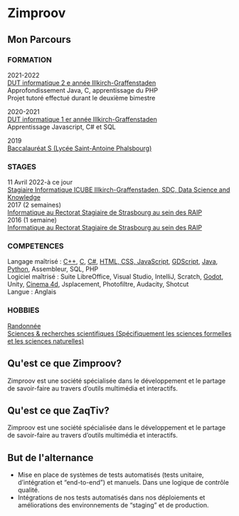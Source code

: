 # Zimproov
## Mon Parcours
### FORMATION

2021-2022  
[DUT informatique 2 e année Illkirch-Graffenstaden](https://iutrs.unistra.fr/formations/dut-diplome-universitaire-de-technologie/dut-informatique)  
Approfondissement Java, C, apprentissage du PHP  
Projet tutoré effectué durant le deuxième bimestre  

2020-2021  
[DUT informatique 1 er année Illkirch-Graffenstaden](https://iutrs.unistra.fr/formations/dut-diplome-universitaire-de-technologie/dut-informatique)  
Apprentissage Javascript, C# et SQL  

2019  
[Baccalauréat S (Lycée Saint-Antoine Phalsbourg)](https://www.saintantoinephalsbourg.fr/)  

### STAGES

11 Avril 2022-à ce jour  
[Stagiaire Informatique ICUBE Illkirch-Graffenstaden, SDC, Data Science and Knowledge](https://icube.unistra.fr/)  
2017 (2 semaines)  
[Informatique au Rectorat Stagiaire de Strasbourg au sein des RAIP](http://www.circ-ien-illfurth.ac-strasbourg.fr/wp-content/uploads/2012/01/annuaireRectorat.pdf#%5B%7B%22num%22%3A101%2C%22gen%22%3A0%7D%2C%7B%22name%22%3A%22XYZ%22%7D%2C56.692913%2C841.89%2Cnull%5D)  
2016 (1 semaine)  
[Informatique au Rectorat Stagiaire de Strasbourg au sein des RAIP](http://www.circ-ien-illfurth.ac-strasbourg.fr/wp-content/uploads/2012/01/annuaireRectorat.pdf#%5B%7B%22num%22%3A101%2C%22gen%22%3A0%7D%2C%7B%22name%22%3A%22XYZ%22%7D%2C56.692913%2C841.89%2Cnull%5D)  

### COMPETENCES

Langage maîtrisé : [C++](https://raw.githubusercontent.com/redragon57/Zimproov/main/test%20docking.mp4), [C](./C++_Work), [C#](./C#_Work), [HTML, CSS, JavaScript](./WebReact_Work), [GDScript](./Projet_Godot), [Java](./Java_Work), [Python](./Python_Work), Assembleur, SQL, PHP  
Logiciel maîtrisé : Suite LibreOffice, Visual Studio, IntelliJ, Scratch, [Godot](./Projet_Godot), Unity, [Cinema 4d](https://raw.githubusercontent.com/redragon57/Zimproov/main/My%20modelisation%20work%20presentation.mp4), Jsplacement, Photofiltre, Audacity, Shotcut  
Langue : Anglais  

### HOBBIES

[Randonnée](https://www.google.com/maps/dir/Spitzberg,+Dabo/Schneematt,+67710+Dabo/Schneeberg,+67710+Wangenbourg-Engenthal/Cascade+du+Nideck,+Oberhaslach/@48.6056717,7.2465985,12.54z/data=!4m26!4m25!1m5!1m1!1s0x4794039b57ec3de9:0xea09f4654842689a!2m2!1d7.234886!2d48.607576!1m5!1m1!1s0x479403aa43e11925:0x6323ae867940a58e!2m2!1d7.267315!2d48.609121!1m5!1m1!1s0x4794025b0cc22835:0x6f8a6006e0c6154f!2m2!1d7.286417!2d48.601451!1m5!1m1!1s0x47940223335286f9:0x92c20ae620f4c383!2m2!1d7.284315!2d48.579336!3e2?hl=fr)  
[Sciences & recherches scientifiques (Spécifiquement les sciences formelles et les sciences naturelles)](./Arxiv_history.txt)  

## Qu'est ce que Zimproov?

Zimproov est une société spécialisée dans le développement et le partage de savoir-faire au travers d’outils multimédia et interactifs.

## Qu'est ce que ZaqTiv?

Zimproov est une société spécialisée dans le développement et le partage de savoir-faire au travers d’outils multimédia et interactifs.

## But de l'alternance

 -  Mise en place de systèmes de tests automatisés (tests unitaire, d’intégration et “end-to-end”) et manuels. Dans une logique de contrôle qualité.
 -  Intégrations de nos tests automatisés dans nos déploiements et améliorations des environnements de “staging” et de production.
